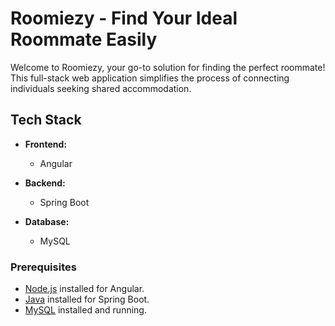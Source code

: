 # Roomiezy - Find Your Ideal Roommate Easily

Welcome to Roomiezy, your go-to solution for finding the perfect roommate! This full-stack web application simplifies the process of connecting individuals seeking shared accommodation.

## Tech Stack

- **Frontend:**
  - Angular

- **Backend:**
  - Spring Boot

- **Database:**
  - MySQL

### Prerequisites

- [Node.js](https://nodejs.org/) installed for Angular.
- [Java](https://www.oracle.com/java/) installed for Spring Boot.
- [MySQL](https://www.mysql.com/) installed and running.

